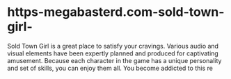 # https-megabasterd.com-sold-town-girl-
Sold Town Girl is a great place to satisfy your cravings. Various audio and visual elements have been expertly planned and produced for captivating amusement. Because each character in the game has a unique personality and set of skills, you can enjoy them all. You become addicted to this re
